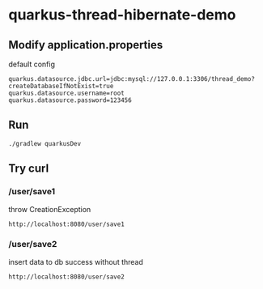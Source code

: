 # quarkus-thread-hibernate-demo

## Modify application.properties

default config

```properties
quarkus.datasource.jdbc.url=jdbc:mysql://127.0.0.1:3306/thread_demo?createDatabaseIfNotExist=true
quarkus.datasource.username=root
quarkus.datasource.password=123456
```

## Run

```shell
./gradlew quarkusDev
```

## Try curl

### /user/save1

throw CreationException

```
http://localhost:8080/user/save1
```

### /user/save2

insert data to db success without thread

```
http://localhost:8080/user/save2
```